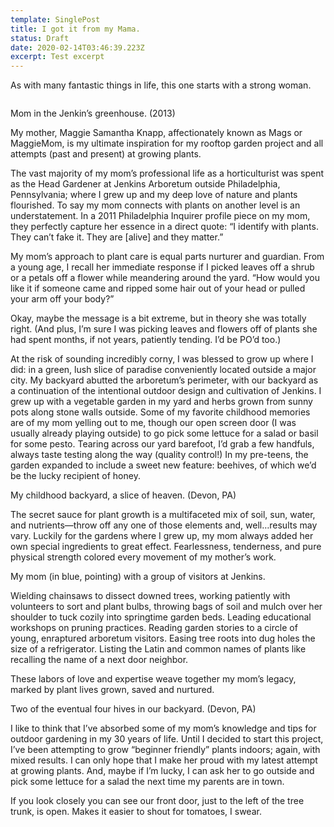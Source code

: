 ```yaml
---
template: SinglePost
title: I got it from my Mama.
status: Draft
date: 2020-02-14T03:46:39.223Z
excerpt: Test excerpt
---
```

As with many fantastic things in life, this one starts with a strong woman. 



![]()

Mom in the Jenkin’s greenhouse. (2013)

My mother, Maggie Samantha Knapp, affectionately known as Mags or MaggieMom, is my ultimate inspiration for my rooftop garden project and all attempts (past and present) at growing plants. 



The vast majority of my mom’s professional life as a horticulturist was spent as the Head Gardener at Jenkins Arboretum outside Philadelphia, Pennsylvania; where I grew up and my deep love of nature and plants flourished. To say my mom connects with plants on another level is an understatement. In a 2011 Philadelphia Inquirer profile piece on my mom, they perfectly capture her essence in a direct quote: “I identify with plants. They can’t fake it. They are \[alive] and they matter.”



My mom’s approach to plant care is equal parts nurturer and guardian. From a young age, I recall her immediate response if I picked leaves off a shrub or a petals off a flower while meandering around the yard. “How would you like it if someone came and ripped some hair out of your head or pulled your arm off your body?” 



Okay, maybe the message is a bit extreme, but in theory she was totally right. (And plus, I’m sure I was picking leaves and flowers off of plants she had spent months, if not years, patiently tending. I’d be PO’d too.) 



At the risk of sounding incredibly corny, I was blessed to grow up where I did: in a green, lush slice of paradise conveniently located outside a major city. My backyard abutted the arboretum’s perimeter, with our backyard as a continuation of the intentional outdoor design and cultivation of Jenkins. I grew up with a vegetable garden in my yard and herbs grown from sunny pots along stone walls outside. Some of my favorite childhood memories are of my mom yelling out to me, though our open screen door (I was usually already playing outside) to go pick some lettuce for a salad or basil for some pesto. Tearing across our yard barefoot, I’d grab a few handfuls, always taste testing along the way (quality control!) In my pre-teens, the garden expanded to include a sweet new feature: beehives, of which we’d be the lucky recipient of honey. 





My childhood backyard, a slice of heaven. (Devon, PA)

The secret sauce for plant growth is a multifaceted mix of soil, sun, water, and nutrients⁠—throw off any one of those elements and, well…results may vary. Luckily for the gardens where I grew up, my mom always added her own special ingredients to great effect. Fearlessness, tenderness, and pure physical strength colored every movement of my mother’s work.





My mom (in blue, pointing) with a group of visitors at Jenkins.

Wielding chainsaws to dissect downed trees, working patiently with volunteers to sort and plant bulbs, throwing bags of soil and mulch over her shoulder to tuck cozily into springtime garden beds. Leading educational workshops on pruning practices. Reading garden stories to a circle of young, enraptured arboretum visitors. Easing tree roots into dug holes the size of a refrigerator. Listing the Latin and common names of plants like recalling the name of a next door neighbor. 



These labors of love and expertise weave together my mom’s legacy, marked by plant lives grown, saved and nurtured. 





Two of the eventual four hives in our backyard. (Devon, PA)

I like to think that I’ve absorbed some of my mom’s knowledge and tips for outdoor gardening in my 30 years of life. Until I decided to start this project, I’ve been attempting to grow “beginner friendly” plants indoors; again, with mixed results. I can only hope that I make her proud with my latest attempt at growing plants. And, maybe if I’m lucky, I can ask her to go outside and pick some lettuce for a salad the next time my parents are in town. 





If you look closely you can see our front door, just to the left of the tree trunk, is open. Makes it easier to shout for tomatoes, I swear.
